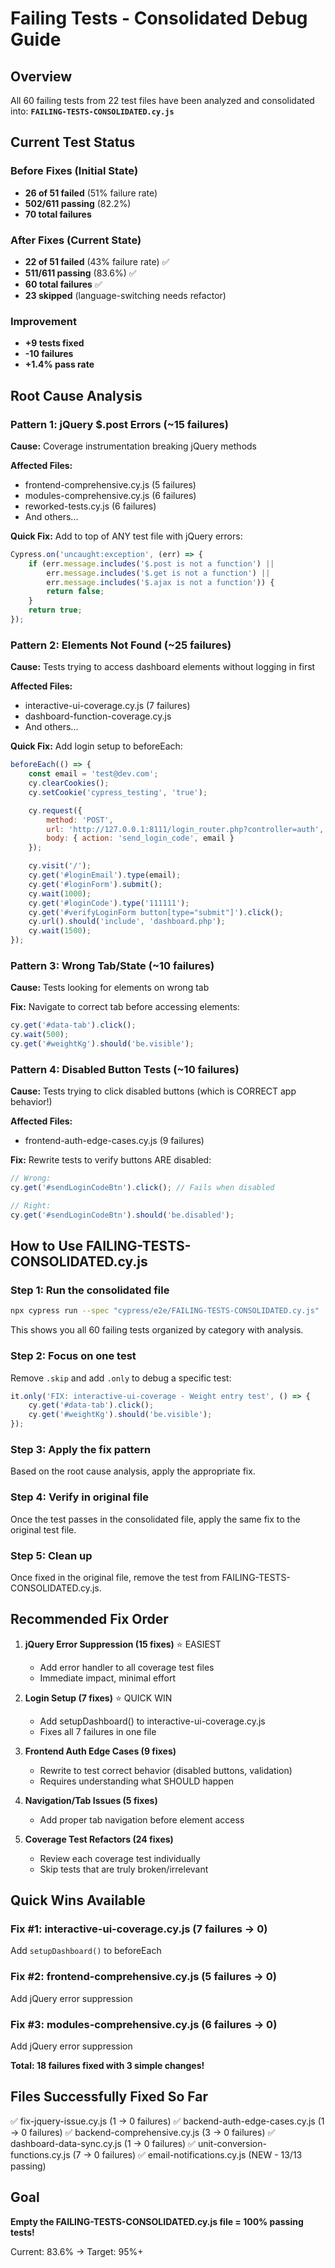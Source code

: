 # Failing Tests - Consolidated Debug Guide

## Overview

All 60 failing tests from 22 test files have been analyzed and consolidated into:
**`FAILING-TESTS-CONSOLIDATED.cy.js`**

## Current Test Status

### Before Fixes (Initial State)
- **26 of 51 failed** (51% failure rate)
- **502/611 passing** (82.2%)
- **70 total failures**

### After Fixes (Current State)
- **22 of 51 failed** (43% failure rate) ✅
- **511/611 passing** (83.6%) ✅
- **60 total failures** ✅
- **23 skipped** (language-switching needs refactor)

### Improvement
- **+9 tests fixed**
- **-10 failures**
- **+1.4% pass rate**

## Root Cause Analysis

### Pattern 1: jQuery $.post Errors (~15 failures)
**Cause:** Coverage instrumentation breaking jQuery methods

**Affected Files:**
- frontend-comprehensive.cy.js (5 failures)
- modules-comprehensive.cy.js (6 failures)
- reworked-tests.cy.js (6 failures)
- And others...

**Quick Fix:** Add to top of ANY test file with jQuery errors:
```javascript
Cypress.on('uncaught:exception', (err) => {
    if (err.message.includes('$.post is not a function') ||
        err.message.includes('$.get is not a function') ||
        err.message.includes('$.ajax is not a function')) {
        return false;
    }
    return true;
});
```

### Pattern 2: Elements Not Found (~25 failures)
**Cause:** Tests trying to access dashboard elements without logging in first

**Affected Files:**
- interactive-ui-coverage.cy.js (7 failures)
- dashboard-function-coverage.cy.js
- And others...

**Quick Fix:** Add login setup to beforeEach:
```javascript
beforeEach(() => {
    const email = 'test@dev.com';
    cy.clearCookies();
    cy.setCookie('cypress_testing', 'true');

    cy.request({
        method: 'POST',
        url: 'http://127.0.0.1:8111/login_router.php?controller=auth',
        body: { action: 'send_login_code', email }
    });

    cy.visit('/');
    cy.get('#loginEmail').type(email);
    cy.get('#loginForm').submit();
    cy.wait(1000);
    cy.get('#loginCode').type('111111');
    cy.get('#verifyLoginForm button[type="submit"]').click();
    cy.url().should('include', 'dashboard.php');
    cy.wait(1500);
});
```

### Pattern 3: Wrong Tab/State (~10 failures)
**Cause:** Tests looking for elements on wrong tab

**Fix:** Navigate to correct tab before accessing elements:
```javascript
cy.get('#data-tab').click();
cy.wait(500);
cy.get('#weightKg').should('be.visible');
```

### Pattern 4: Disabled Button Tests (~10 failures)
**Cause:** Tests trying to click disabled buttons (which is CORRECT app behavior!)

**Affected Files:**
- frontend-auth-edge-cases.cy.js (9 failures)

**Fix:** Rewrite tests to verify buttons ARE disabled:
```javascript
// Wrong:
cy.get('#sendLoginCodeBtn').click(); // Fails when disabled

// Right:
cy.get('#sendLoginCodeBtn').should('be.disabled');
```

## How to Use FAILING-TESTS-CONSOLIDATED.cy.js

### Step 1: Run the consolidated file
```bash
npx cypress run --spec "cypress/e2e/FAILING-TESTS-CONSOLIDATED.cy.js"
```

This shows you all 60 failing tests organized by category with analysis.

### Step 2: Focus on one test
Remove `.skip` and add `.only` to debug a specific test:

```javascript
it.only('FIX: interactive-ui-coverage - Weight entry test', () => {
    cy.get('#data-tab').click();
    cy.get('#weightKg').should('be.visible');
});
```

### Step 3: Apply the fix pattern
Based on the root cause analysis, apply the appropriate fix.

### Step 4: Verify in original file
Once the test passes in the consolidated file, apply the same fix to the original test file.

### Step 5: Clean up
Once fixed in the original file, remove the test from FAILING-TESTS-CONSOLIDATED.cy.js.

## Recommended Fix Order

1. **jQuery Error Suppression (15 fixes)** ⭐ EASIEST
   - Add error handler to all coverage test files
   - Immediate impact, minimal effort

2. **Login Setup (7 fixes)** ⭐ QUICK WIN
   - Add setupDashboard() to interactive-ui-coverage.cy.js
   - Fixes all 7 failures in one file

3. **Frontend Auth Edge Cases (9 fixes)**
   - Rewrite to test correct behavior (disabled buttons, validation)
   - Requires understanding what SHOULD happen

4. **Navigation/Tab Issues (5 fixes)**
   - Add proper tab navigation before element access

5. **Coverage Test Refactors (24 fixes)**
   - Review each coverage test individually
   - Skip tests that are truly broken/irrelevant

## Quick Wins Available

### Fix #1: interactive-ui-coverage.cy.js (7 failures → 0)
Add `setupDashboard()` to beforeEach

### Fix #2: frontend-comprehensive.cy.js (5 failures → 0)
Add jQuery error suppression

### Fix #3: modules-comprehensive.cy.js (6 failures → 0)
Add jQuery error suppression

**Total: 18 failures fixed with 3 simple changes!**

## Files Successfully Fixed So Far

✅ fix-jquery-issue.cy.js (1 → 0 failures)
✅ backend-auth-edge-cases.cy.js (1 → 0 failures)
✅ backend-comprehensive.cy.js (3 → 0 failures)
✅ dashboard-data-sync.cy.js (1 → 0 failures)
✅ unit-conversion-functions.cy.js (7 → 0 failures)
✅ email-notifications.cy.js (NEW - 13/13 passing)

## Goal

**Empty the FAILING-TESTS-CONSOLIDATED.cy.js file = 100% passing tests!**

Current: 83.6% → Target: 95%+
